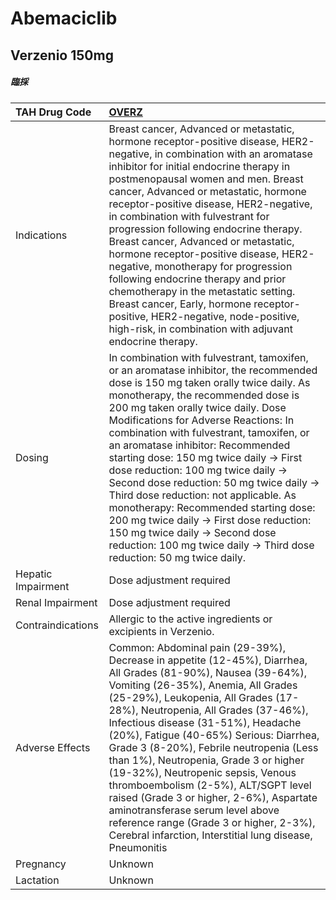 # Abemaciclib

## Verzenio 150mg

##### 臨採

| TAH Drug Code      | [OVERZ](https://www.tahsda.org.tw/drugs/hissearch.php?drug_code=OVERZ)                                                                                                                                                                                                                                                                                                                                                                                                                                                                                                                                                                                                                                                |
|:-------------------|:----------------------------------------------------------------------------------------------------------------------------------------------------------------------------------------------------------------------------------------------------------------------------------------------------------------------------------------------------------------------------------------------------------------------------------------------------------------------------------------------------------------------------------------------------------------------------------------------------------------------------------------------------------------------------------------------------------------------|
| Indications        | Breast cancer, Advanced or metastatic, hormone receptor-positive disease, HER2-negative, in combination with an aromatase inhibitor for initial endocrine therapy in postmenopausal women and men. Breast cancer, Advanced or metastatic, hormone receptor-positive disease, HER2-negative, in combination with fulvestrant for progression following endocrine therapy. Breast cancer, Advanced or metastatic, hormone receptor-positive disease, HER2-negative, monotherapy for progression following endocrine therapy and prior chemotherapy in the metastatic setting. Breast cancer, Early, hormone receptor-positive, HER2-negative, node-positive, high-risk, in combination with adjuvant endocrine therapy. |
| Dosing             | In combination with fulvestrant, tamoxifen, or an aromatase inhibitor, the recommended dose is 150 mg taken orally twice daily. As monotherapy, the recommended dose is 200 mg taken orally twice daily. Dose Modifications for Adverse Reactions: In combination with fulvestrant, tamoxifen, or an aromatase inhibitor: Recommended starting dose: 150 mg twice daily -> First dose reduction: 100 mg twice daily -> Second dose reduction: 50 mg twice daily -> Third dose reduction: not applicable. As monotherapy: Recommended starting dose: 200 mg twice daily -> First dose reduction: 150 mg twice daily -> Second dose reduction: 100 mg twice daily -> Third dose reduction: 50 mg twice daily.           |
| Hepatic Impairment | Dose adjustment required                                                                                                                                                                                                                                                                                                                                                                                                                                                                                                                                                                                                                                                                                              |
| Renal Impairment   | Dose adjustment required                                                                                                                                                                                                                                                                                                                                                                                                                                                                                                                                                                                                                                                                                              |
| Contraindications  | Allergic to the active ingredients or excipients in Verzenio.                                                                                                                                                                                                                                                                                                                                                                                                                                                                                                                                                                                                                                                         |
| Adverse Effects    | Common: Abdominal pain (29-39%), Decrease in appetite (12-45%), Diarrhea, All Grades (81-90%), Nausea (39-64%), Vomiting (26-35%), Anemia, All Grades (25-29%), Leukopenia, All Grades (17-28%), Neutropenia, All Grades (37-46%), Infectious disease (31-51%), Headache (20%), Fatigue (40-65%) Serious: Diarrhea, Grade 3 (8-20%), Febrile neutropenia (Less than 1%), Neutropenia, Grade 3 or higher (19-32%), Neutropenic sepsis, Venous thromboembolism (2-5%), ALT/SGPT level raised (Grade 3 or higher, 2-6%), Aspartate aminotransferase serum level above reference range (Grade 3 or higher, 2-3%), Cerebral infarction, Interstitial lung disease, Pneumonitis                                             |
| Pregnancy          | Unknown                                                                                                                                                                                                                                                                                                                                                                                                                                                                                                                                                                                                                                                                                                               |
| Lactation          | Unknown                                                                                                                                                                                                                                                                                                                                                                                                                                                                                                                                                                                                                                                                                                               |

